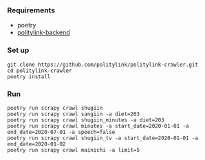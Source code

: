 ### Requirements
* poetry
* [politylink-backend](https://github.com/politylink/politylink-backend)

### Set up
```
git clone https://github.com/politylink/politylink-crawler.git
cd politylink-crawler
poetry install
``` 

### Run
```shell script
poetry run scrapy crawl shugiin
poetry run scrapy crawl sangiin -a diet=203
poetry run scrapy crawl shugiin_minutes -a diet=203
poetry run scrapy crawl minutes -a start_date=2020-01-01 -a end_date=2020-07-01 -a speech=false
poetry run scrapy crawl shugiin_tv -a start_date=2020-01-01 -a end_date=2020-01-02
poetry run scrapy crawl mainichi -a limit=5
```